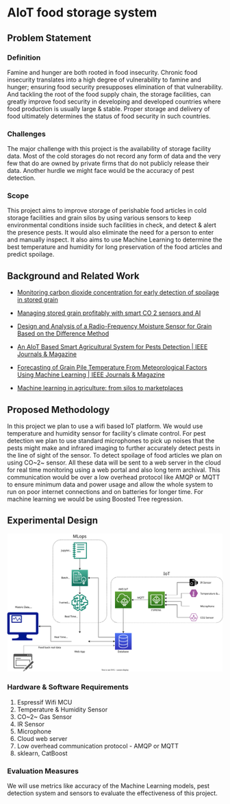 # AIoT food storage system

## Problem Statement

### Definition

Famine and hunger are both rooted in food insecurity. Chronic food
insecurity translates into a high degree of vulnerability to famine and
hunger; ensuring food security presupposes elimination of that
vulnerability. And tackling the root of the food supply chain, the
storage facilities, can greatly improve food security in developing and
developed countries where food production is usually large & stable.
Proper storage and delivery of food ultimately determines the status of
food security in such countries.

### Challenges

The major challenge with this project is the availability of storage
facility data. Most of the cold storages do not record any form of data
and the very few that do are owned by private firms that do not publicly
release their data. Another hurdle we might face would be the accuracy
of pest detection.

### Scope

This project aims to improve storage of perishable food articles in cold
storage facilities and grain silos by using various sensors to keep
environmental conditions inside such facilities in check, and detect &
alert the presence pests. It would also eliminate the need for a person
to enter and manually inspect. It also aims to use Machine Learning to
determine the best temperature and humidity for long preservation of the
food articles and predict spoilage.

## Background and Related Work

-   [Monitoring carbon dioxide concentration for early detection of
    spoilage in stored
    grain](https://www.researchgate.net/publication/275970992_Monitoring_carbon_dioxide_concentration_for_early_detection_of_spoilage_in_stored_grain)

-   [Managing stored grain profitably with smart CO 2 sensors and
    AI](https://centaur.ag/early-detection-of-grain-spoilage-using-co2-sensors-and-ai/)

-   [Design and Analysis of a Radio-Frequency Moisture Sensor for Grain
    Based on the Difference
    Method](https://www.researchgate.net/publication/352474523_Design_and_Analysis_of_a_Radio-Frequency_Moisture_Sensor_for_Grain_Based_on_the_Difference_Method)

-   [An AIoT Based Smart Agricultural System for Pests Detection \| IEEE
    Journals & Magazine](https://ieeexplore.ieee.org/document/9200475)

-   [Forecasting of Grain Pile Temperature From Meteorological Factors
    Using Machine Learning \| IEEE Journals &
    Magazine](https://ieeexplore.ieee.org/document/8832145)

-   [Machine learning in agriculture: from silos to
    marketplaces](https://onlinelibrary.wiley.com/doi/epdf/10.1111/pbi.13521)

## Proposed Methodology

In this project we plan to use a wifi based IoT platform. We would use
temperature and humidity sensor for facility's climate control. For pest
detection we plan to use standard microphones to pick up noises that the
pests might make and infrared imaging to further accurately detect pests
in the line of sight of the sensor. To detect spoilage of food articles
we plan on using CO~2~ sensor. All these data will be sent to a web
server in the cloud for real time monitoring using a web portal and also
long term archival. This communication would be over a low overhead
protocol like AMQP or MQTT to ensure minimum data and power usage and
allow the whole system to run on poor internet connections and on
batteries for longer time. For machine learning we would be using
Boosted Tree regression.

## Experimental Design

![System Diagram](./sys_design.svg)

### Hardware & Software Requirements

1.  Espressif Wifi MCU
2.  Temperature & Humidity Sensor
3.  CO~2~ Gas Sensor
4.  IR Sensor
5.  Microphone
6.  Cloud web server
7.  Low overhead communication protocol - AMQP or MQTT
8.  sklearn, CatBoost

### Evaluation Measures

We will use metrics like accuracy of the Machine Learning models, pest
detection system and sensors to evaluate the effectiveness of this
project.
